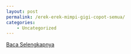 ```yaml
---
layout: post
permalink: /erek-erek-mimpi-gigi-copot-semua/
categories:
    - Uncategorized
---
```


[Baca Selengkapnya](/03)